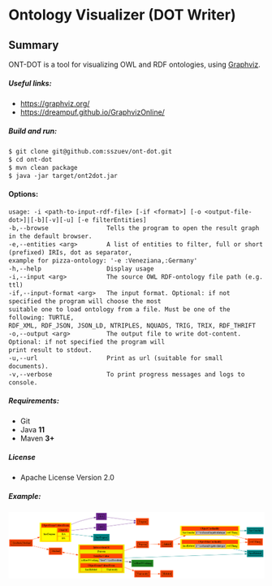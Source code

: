 # Ontology Visualizer (DOT Writer)

## Summary

ONT-DOT is a tool for visualizing OWL and RDF ontologies, using [Graphviz](http://graphviz.gitlab.io/).

##### Useful links:

- https://graphviz.org/
- https://dreampuf.github.io/GraphvizOnline/

##### Build and run:

```shell
$ git clone git@github.com:sszuev/ont-dot.git
$ cd ont-dot
$ mvn clean package
$ java -jar target/ont2dot.jar
```

#### Options:

```text
usage: -i <path-to-input-rdf-file> [-if <format>] [-o <output-file-dot>]|[-b][-v][-u] [-e filterEntities]
-b,--browse                Tells the program to open the result graph in the default browser.
-e,--entities <arg>        A list of entities to filter, full or short (prefixed) IRIs, dot as separator,
example for pizza-ontology: '-e :Veneziana,:Germany'
-h,--help                  Display usage
-i,--input <arg>           The source OWL RDF-ontology file path (e.g. ttl)
-if,--input-format <arg>   The input format. Optional: if not specified the program will choose the most
suitable one to load ontology from a file. Must be one of the following: TURTLE,
RDF_XML, RDF_JSON, JSON_LD, NTRIPLES, NQUADS, TRIG, TRIX, RDF_THRIFT
-o,--output <arg>          The output file to write dot-content. Optional: if not specified the program will
print result to stdout.
-u,--url                   Print as url (suitable for small documents).
-v,--verbose               To print progress messages and logs to console.
```

##### Requirements:

- Git
- Java **11**
- Maven **3+**

##### License

* Apache License Version 2.0

##### Example:

<img src="example.png" alt="koala.ttl -e :GraduateStudent"/>
